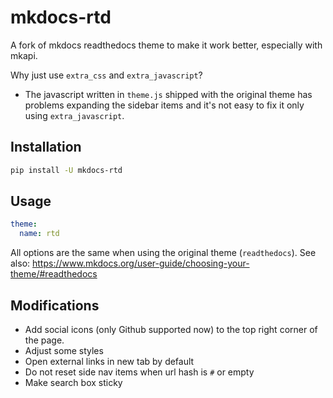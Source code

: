 # mkdocs-rtd

A fork of mkdocs readthedocs theme to make it work better, especially with mkapi.

Why just use `extra_css` and `extra_javascript`?

- The javascript written in `theme.js` shipped with the original theme has problems expanding the sidebar items and it's not easy to fix it only using `extra_javascript`.

## Installation

```bash
pip install -U mkdocs-rtd
```

## Usage

```yaml
theme:
  name: rtd
```

All options are the same when using the original theme (`readthedocs`). See also:
<https://www.mkdocs.org/user-guide/choosing-your-theme/#readthedocs>

## Modifications

- Add social icons (only Github supported now) to the top right corner of the page.
- Adjust some styles
- Open external links in new tab by default
- Do not reset side nav items when url hash is `#` or empty
- Make search box sticky
